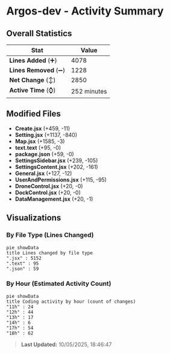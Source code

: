 # Argos-dev - Activity Summary 

## Overall Statistics

| Stat                   | Value                                                             |
| ---------------------- | ----------------------------------------------------------------- |
| **Lines Added** (➕)   | 4078                                          |
| **Lines Removed** (➖) | 1228                                        |
| **Net Change** (↕)    | 2850                |
| **Active Time** (⌚)   | 252 minutes |


## Modified Files
- **Create.jsx** (+459, -11)
- **Setting.jsx** (+1137, -840)
- **Map.jsx** (+1585, -3)
- **text.text** (+95, -0)
- **package.json** (+59, -0)
- **SettingsSidebar.jsx** (+239, -105)
- **SettingsContent.jsx** (+202, -161)
- **General.jsx** (+127, -12)
- **UserAndPermissions.jsx** (+115, -95)
- **DroneControl.jsx** (+20, -0)
- **DockControl.jsx** (+20, -0)
- **DataManagement.jsx** (+20, -1)

## Visualizations

### By File Type (Lines Changed)

```mermaid
pie showData
title Lines changed by file type
".jsx" : 5152
".text" : 95
".json" : 59
```

### By Hour (Estimated Activity Count)

```mermaid
pie showData
title Coding activity by hour (count of changes)
"11h" : 24
"12h" : 44
"13h" : 17
"14h" : 6
"17h" : 54
"18h" : 62
```


> **Last Updated:** 10/05/2025, 18:46:47